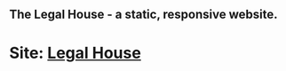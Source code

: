 ## The Legal House - a static, responsive website.

# Site: [Legal House](https://spiffy-mousse-cf10c7.netlify.app/)
